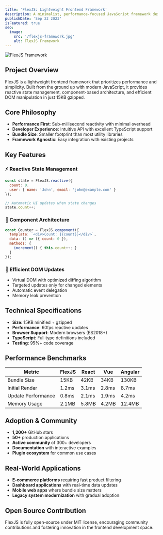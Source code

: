 ```yaml
---
title: 'FlexJS: Lightweight Frontend Framework'
description: A minimalist, performance-focused JavaScript framework designed for building fast, reactive web applications without the overhead of larger frameworks.
publishDate: 'Sep 22 2023'
isFeatured: true
seo:
  image:
    src: '/flexjs-framework.jpg'
    alt: FlexJS Framework
---
```


![FlexJS Framework](/flexjs-framework.jpg)

## Project Overview

FlexJS is a lightweight frontend framework that prioritizes performance and simplicity. Built from the ground up with modern JavaScript, it provides reactive state management, component-based architecture, and efficient DOM manipulation in just 15KB gzipped.

## Core Philosophy

- **Performance First**: Sub-millisecond reactivity with minimal overhead
- **Developer Experience**: Intuitive API with excellent TypeScript support
- **Bundle Size**: Smaller footprint than most utility libraries
- **Framework Agnostic**: Easy integration with existing projects

## Key Features

### ⚡ **Reactive State Management**
```javascript
const state = FlexJS.reactive({
  count: 0,
  user: { name: 'John', email: 'john@example.com' }
});

// Automatic UI updates when state changes
state.count++;
```

### 🧩 **Component Architecture**
```javascript
const Counter = FlexJS.component({
  template: `<div>Count: {{count}}</div>`,
  data: () => ({ count: 0 }),
  methods: {
    increment() { this.count++; }
  }
});
```

### 🎯 **Efficient DOM Updates**
- Virtual DOM with optimized diffing algorithm
- Targeted updates only for changed elements
- Automatic event delegation
- Memory leak prevention

## Technical Specifications

- **Size**: 15KB minified + gzipped
- **Performance**: 60fps reactive updates
- **Browser Support**: Modern browsers (ES2018+)
- **TypeScript**: Full type definitions included
- **Testing**: 95%+ code coverage

## Performance Benchmarks

| Metric | FlexJS | React | Vue | Angular |
|--------|--------|-------|-----|---------|
| Bundle Size | 15KB | 42KB | 34KB | 130KB |
| Initial Render | 1.2ms | 3.1ms | 2.8ms | 8.7ms |
| Update Performance | 0.8ms | 2.1ms | 1.9ms | 4.2ms |
| Memory Usage | 2.1MB | 5.8MB | 4.2MB | 12.4MB |

## Adoption & Community

- **1,200+** GitHub stars
- **50+** production applications
- **Active community** of 300+ developers
- **Documentation** with interactive examples
- **Plugin ecosystem** for common use cases

## Real-World Applications

- **E-commerce platforms** requiring fast product filtering
- **Dashboard applications** with real-time data updates
- **Mobile web apps** where bundle size matters
- **Legacy system modernization** with gradual adoption

## Open Source Contribution

FlexJS is fully open-source under MIT license, encouraging community contributions and fostering innovation in the frontend development space.